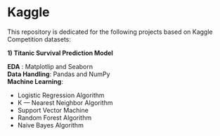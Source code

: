 # Kaggle
This repository is dedicated for the following projects based on Kaggle Competition datasets:

**1) Titanic Survival Prediction Model**

<p> <strong>EDA</strong> : Matplotlip and Seaborn <br>
 <strong>Data Handling</strong>: Pandas and NumPy <br>
 <strong>Machine Learning</strong>: <br>
  <ul>
    <li>Logistic Regression Algorithm</li>
    <li>K — Nearest Neighbor Algorithm</li>
    <li>Support Vector Machine</li>
    <li>Random Forest Algorithm</li>
    <li>Naive Bayes Algorithm</li>
  </ul>
